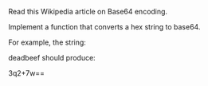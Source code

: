 Read this Wikipedia article on Base64 encoding.

Implement a function that converts a hex string to base64.

For example, the string:

deadbeef
should produce:

3q2+7w==
